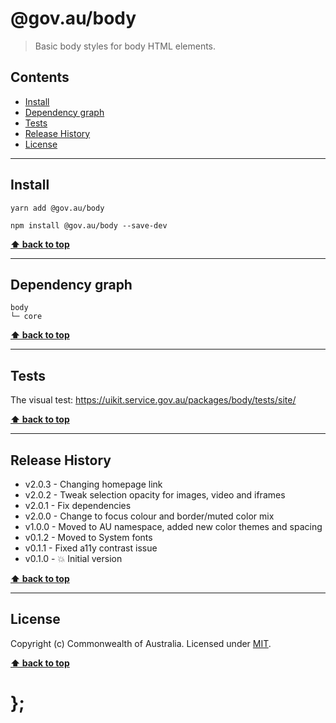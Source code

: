 @gov.au/body
============

> Basic body styles for body HTML elements.


## Contents

* [Install](#install)
* [Dependency graph](#dependency-graph)
* [Tests](#tests)
* [Release History](#release-history)
* [License](#license)


----------------------------------------------------------------------------------------------------------------------------------------------------------------


## Install


```shell
yarn add @gov.au/body
```

```shell
npm install @gov.au/body --save-dev
```


**[⬆ back to top](#contents)**


----------------------------------------------------------------------------------------------------------------------------------------------------------------


## Dependency graph

```shell
body
└─ core
```


**[⬆ back to top](#contents)**


----------------------------------------------------------------------------------------------------------------------------------------------------------------


## Tests

The visual test: https://uikit.service.gov.au/packages/body/tests/site/


**[⬆ back to top](#contents)**


----------------------------------------------------------------------------------------------------------------------------------------------------------------


## Release History

* v2.0.3 - Changing homepage link
* v2.0.2 - Tweak selection opacity for images, video and iframes
* v2.0.1 - Fix dependencies
* v2.0.0 - Change to focus colour and border/muted color mix
* v1.0.0 - Moved to AU namespace, added new color themes and spacing
* v0.1.2 - Moved to System fonts
* v0.1.1 - Fixed a11y contrast issue
* v0.1.0 - 💥 Initial version


**[⬆ back to top](#contents)**


----------------------------------------------------------------------------------------------------------------------------------------------------------------


## License

Copyright (c) Commonwealth of Australia.
Licensed under [MIT](https://raw.githubusercontent.com/govau/uikit/packages/core/master/LICENSE).


**[⬆ back to top](#contents)**

# };
